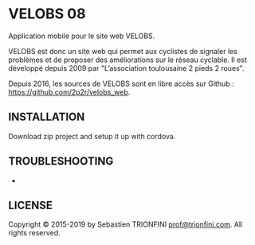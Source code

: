 # VELOBS 08
Application mobile pour le site web VELOBS.

VELOBS est donc un site web qui permet aux cyclistes de signaler les problèmes et de proposer des améliorations sur le réseau cyclable. Il est développé depuis 2009 par "L’association toulousaine 2 pieds 2 roues".

Depuis 2016, les sources de VELOBS sont en libre accès sur Github : https://github.com/2p2r/velobs_web.



## INSTALLATION
Download zip project and setup it up with cordova.



## TROUBLESHOOTING

-



## LICENSE

Copyright © 2015-2019 by Sebastien TRIONFINI <prof@trionfini.com>. All rights reserved.